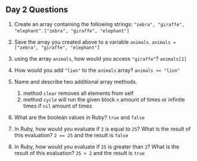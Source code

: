 ## Day 2 Questions

1. Create an array containing the following strings: `"zebra", "giraffe", "elephant"`.
`["zebra", "giraffe", "elephant"]`

1. Save the array you created above to a variable `animals`.
`animals = ["zebra", "giraffe", "elephant"]`

1. using the array `animals`, how would you access `"giraffe"`?
`animals[1]`

1. How would you add `"lion"` to the `animals` array?
`animals << "lion"`

1. Name and describe two additional array methods.
    1. method `clear` removes all elements from self
    1. method `cycle` will run the given block `n` amount of times or infinite times if `nil` amount of times

1. What are the boolean values in Ruby?
`true` and `false`

1. In Ruby, how would you evaluate if `2` is equal to `25`? What is the result of this evaluation?
`2 == 25` and the result is `false`

1. In Ruby, how would you evaluate if `25` is greater than `2`? What is the result of this evaluation?
`25 > 2` and the result is `true`
